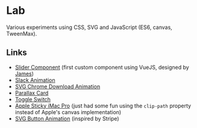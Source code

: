 # Lab

Various experiments using CSS, SVG and JavaScript (ES6, canvas, TweenMax).

## Links

- [Slider Component](https://www.spharian.be/lab/price-range) (first custom component using VueJS, designed by [James](https://dribbble.com/shots/4226934-The-contact-form-that-never-lived))
- [Slack Animation](https://www.spharian.be/lab/slack-animation)
- [SVG Chrome Download Animation](https://www.spharian.be/lab/chrome-download-animation)
- [Parallax Card](https://www.spharian.be/lab/yellow-card-3d-parallax.html)
- [Toggle Switch](https://www.spharian.be/lab/toggle-switch)
- [Apple Sticky iMac Pro](https://www.spharian.be/lab/apple-sticky-imac-pro.html) (just had some fun using the `clip-path` property instead of Apple's canvas implementation)
- [SVG Button Animation](https://www.spharian.be/lab/button-svg-hover.html) (inspired by Stripe)
